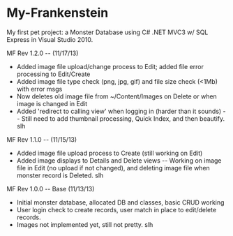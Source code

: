 My-Frankenstein
===============

My first pet project: a Monster Database using C# .NET MVC3 w/ SQL Express in Visual Studio 2010.

MF Rev 1.2.0 -- (11/17/13)
- Added image file upload/change process to Edit; added file error processing to Edit/Create
- Added image file type check (png, jpg, gif) and file size check (<1Mb) with error msgs
- Now deletes old image file from ~/Content/Images on Delete or when image is changed in Edit
- Added 'redirect to calling view' when logging in (harder than it sounds)
-- Still need to add thumbnail processing, Quick Index, and then beautify.  slh

MF Rev 1.1.0 -- (11/15/13)
- Added image file upload process to Create (still working on Edit)
- Added image displays to Details and Delete views
-- Working on image file in Edit (no upload if not changed), and deleting image file when monster record is Deleted.  slh

MF Rev 1.0.0 -- Base (11/13/13)
- Initial monster database, allocated DB and classes, basic CRUD working
- User login check to create records, user match in place to edit/delete records.
- Images not implemented yet, still not pretty.  slh



